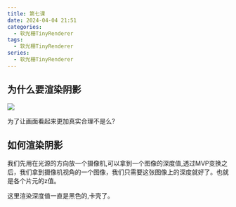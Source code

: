 ```yaml
---
title: 第七课
date: 2024-04-04 21:51
categories:
  - 软光栅TinyRenderer 
tags:
  - 软光栅TinyRenderer
series:
  - 软光栅TinyRenderer
---
```

## 为什么要渲染阴影

![](images/posts/Pasted%20image%2020240404221804.png)

为了让画面看起来更加真实合理不是么?

## 如何渲染阴影

我们先用在光源的方向放一个摄像机,可以拿到一个图像的深度值,透过MVP变换之后，我们拿到摄像机视角的一个图像，我们只需要这张图像上的深度就好了。也就是各个片元的z值。

这里渲染深度值一直是黑色的,卡壳了。
